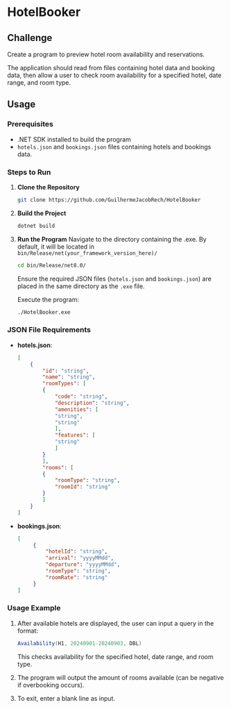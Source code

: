 
# HotelBooker

## Challenge

Create a program to preview hotel room availability and reservations.

The application should read from files containing hotel data and booking data, then allow a user to check room availability for a specified hotel, date range, and room type.

## Usage

### Prerequisites

- .NET SDK installed to build the program
- `hotels.json` and `bookings.json` files containing hotels and bookings data.

### Steps to Run

1. **Clone the Repository**

   ```bash
   git clone https://github.com/GuilhermeJacobRech/HotelBooker
   ```

2. **Build the Project**

   ```bash
   dotnet build
   ```

3. **Run the Program**
   Navigate to the directory containing the .exe. By default, it will be located in `bin/Release/net(your_framework_version_here)/`

   ```bash
   cd bin/Release/net8.0/
   ```

   Ensure the required JSON files (`hotels.json` and `bookings.json`) are placed in the same directory as the `.exe` file.

   Execute the program:

   ```bash
   ./HotelBooker.exe
   ```

### JSON File Requirements

- **hotels.json**:

    ```json
    [
        {
            "id": "string",
            "name": "string",
            "roomTypes": [
            {
                "code": "string",
                "description": "string",
                "amenities": [
                "string",
                "string"
                ],
                "features": [
                "string"
                ]
            }
            ],
            "rooms": [
            {
                "roomType": "string",
                "roomId": "string"
            }
            ]
        }
    ]
    ```

- **bookings.json**:

   ```json
   [
        {
            "hotelId": "string",
            "arrival": "yyyyMMdd",
            "departure": "yyyyMMdd",
            "roomType": "string",
            "roomRate": "string"
        }
   ]
   ```

### Usage Example

1. After available hotels are displayed, the user can input a query in the format:

   ```c#
   Availability(H1, 20240901-20240903, DBL)
   ```

   This checks availability for the specified hotel, date range, and room type.

2. The program will output the amount of rooms available (can be negative if overbooking occurs).

3. To exit, enter a blank line as input.
